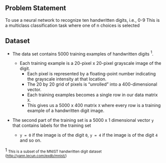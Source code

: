 ## Problem Statement
To use a neural network to recognize ten handwritten digits, i.e., 0-9
This is a multiclass classification task where one of n choices is selected  
  
## Dataset  
- The data set contains 5000 training examples of handwritten digits $^1$.  

    - Each training example is a 20-pixel x 20-pixel grayscale image of the digit. 
        - Each pixel is represented by a floating-point number indicating the grayscale intensity at that location. 
        - The 20 by 20 grid of pixels is “unrolled” into a 400-dimensional vector. 
        - Each training examples becomes a single row in our data matrix `X`. 
        - This gives us a 5000 x 400 matrix `X` where every row is a training example of a handwritten digit image.
  
- The second part of the training set is a 5000 x 1 dimensional vector `y` that contains labels for the training set
    - `y = 0` if the image is of the digit `0`, `y = 4` if the image is of the digit `4` and so on.

1 <sub> This is a subset of the MNIST handwritten digit dataset (http://yann.lecun.com/exdb/mnist/)</sub>
